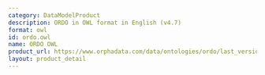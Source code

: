 ```yaml
---
category: DataModelProduct
description: ORDO in OWL format in English (v4.7)
format: owl
id: ordo.owl
name: ORDO OWL
product_url: https://www.orphadata.com/data/ontologies/ordo/last_version/ORDO_en_4.7.owl
layout: product_detail
---
```


